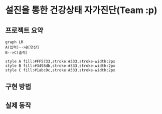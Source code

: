 # 설진을 통한 건강상태 자가진단(Team :p)  
## 프로젝트 요약
```mermaid
graph LR
A(입력)-->B[연산]
B-->C(출력)

style A fill:#FF5733,stroke:#333,stroke-width:2px
style B fill:#3498db,stroke:#333,stroke-width:2px
style C fill:#1abc9c,stroke:#333,stroke-width:2px
```
## 구현 방법
## 실제 동작
